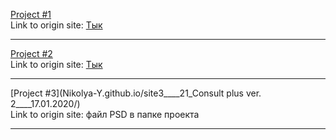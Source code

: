 [Project #1](Nikolya-Y.github.io/site1____baroque-2/) <br>
Link to origin site: [Тык](http://demo2.drfuri.com/baroque2/)

<hr>


[Project #2](Nikolya-Y.github.io/site2____KloE/ "Project #2") <br>
Link to origin site: [Тык](https://kloe.qodeinteractive.com/shop-home/)

<hr>


[Project #3](Nikolya-Y.github.io/site3____21_Consult plus ver. 2____17.01.2020/) <br>
Link to origin site: файл PSD в папке проекта

<hr>

